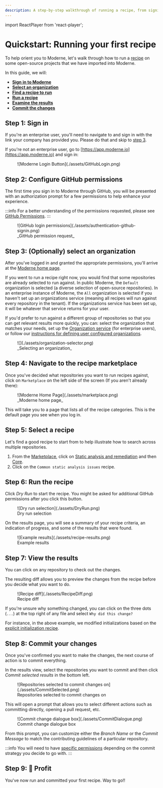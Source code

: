 ```yaml
---
description: A step-by-step walkthrough of running a recipe, from signing in to committing the changes.
---
```


import ReactPlayer from 'react-player';

# Quickstart: Running your first recipe

To help orient you to Moderne, let's walk through how to run a [recipe](https://docs.openrewrite.org/concepts-and-explanations/recipes) on some open-source projects that we have imported into Moderne.

In this guide, we will:

* [**Sign in to Moderne**](#step-1-sign-in)
* [**Select an organization**](#step-3-optionally-select-an-organization)
* [**Find a recipe to run**](#step-5-select-a-recipe)
* [**Run a recipe**](#step-6-run-the-recipe)
* [**Examine the results**](#step-7-view-the-results)
* [**Commit the changes**](#step-8-commit-your-changes)

<ReactPlayer className="reactPlayer" url='https://www.youtube.com/watch?v=cHRi6jRPMUI' controls="true" />

## Step 1: Sign in

If you're an enterprise user, you'll need to navigate to and sign in with the link your company has provided you. Please do that and skip to [step 3](#step-3-optionally-select-an-organization).

If you're not an enterprise user, go to [https://app.moderne.io](https://app.moderne.io) and sign in:

<figure>
  ![Moderne Login Button](./assets/GitHubLogin.png)
  <figcaption></figcaption>
</figure>

## Step 2: Configure GitHub permissions

The first time you sign in to Moderne through GitHub, you will be presented with an authorization prompt for a few permissions to help enhance your experience.

:::info
For a better understanding of the permissions requested, please see [GitHub Permissions](../../../administrator-documentation/moderne-platform/references/github-permissions.md#oauth-permission).
:::

<figure>
  ![GitHub login permissions](./assets/authentication-github-signin.png)
  <figcaption>_GitHub permission request_</figcaption>
</figure>

## Step 3: (Optionally) select an organization

After you've logged in and granted the appropriate permissions, you'll arrive at the [Moderne home page](https://app.moderne.io/).

If you went to run a recipe right now, you would find that some repositories are already selected to run against. In public Moderne, the `Default` organization is selected (a diverse selection of open-source repositories). In an enterprise instance of Moderne, the `All` organization is selected if you haven't set up an organizations service (meaning all recipes will run against every repository in the tenant). If the organizations service has been set up, it will be whatever that service returns for your user.

If you'd prefer to run against a different group of repositories so that you can get relevant results more quickly, you can: select the organization that matches your needs, set up the [Organization service](../../../administrator-documentation/moderne-platform/how-to-guides/organizations-service.md) (for enterprise users), or follow our [instructions for defining user configured organizations](../how-to-guides/managing-user-configured-organizations.md#how-to-create-a-user-configured-organization).

<figure>
  ![](./assets/organization-selector.png)
  <figcaption>_Selecting an organization_</figcaption>
</figure>

## Step 4: Navigate to the recipe marketplace

Once you've decided what repositories you want to run recipes against, click on `Marketplace` on the left side of the screen (If you aren't already there):

<figure>
  ![Moderne Home Page](./assets/marketplace.png)
  <figcaption>_Moderne home page_</figcaption>
</figure>

This will take you to a page that lists all of the recipe categories. This is the default page you see when you log in.

## Step 5: Select a recipe

Let's find a good recipe to start from to help illustrate how to search across multiple repositories.

1. From the [Marketplace](https://app.moderne.io/marketplace), click on [Static analysis and remediation](https://app.moderne.io/marketplace/org.openrewrite.staticanalysis) and then [Core](https://app.moderne.io/marketplace/org.openrewrite.staticanalysis.core).
2. Click on the `Common static analysis issues` recipe.

## Step 6: Run the recipe

Click _Dry Run_ to start the recipe. You might be asked for additional GitHub permissions after you click this button.

<figure>
  ![Dry run selection](./assets/DryRun.png)
  <figcaption>Dry run selection</figcaption>
</figure>

On the results page, you will see a summary of your recipe criteria, an indication of progress, and some of the results that were found.

<figure>
  ![Example results](./assets/recipe-results.png)
  <figcaption>Example results</figcaption>
</figure>

## Step 7: View the results

You can click on any repository to check out the changes. 

The resulting diff allows you to preview the changes from the recipe before you decide what you want to do.

<figure>
  ![Recipe diff](./assets/RecipeDiff.png)
  <figcaption>Recipe diff</figcaption>
</figure>

If you're unsure why something changed, you can click on the three dots (`...`) at the top right of any file and select `Why did this change?`

For instance, in the above example, we modified initializations based on the [explicit initialization recipe](https://app.moderne.io/recipes/org.openrewrite.staticanalysis.ExplicitInitialization).

## Step 8: Commit your changes

Once you've confirmed you want to make the changes, the next course of action is to commit everything.

In the results view, select the repositories you want to commit and then click _Commit selected results_ in the bottom left.

<figure>
  ![Repositories selected to commit changes on](./assets/CommitSelected.png)
  <figcaption>Repositories selected to commit changes on</figcaption>
</figure>

This will open a prompt that allows you to select different actions such as committing directly, opening a pull request, etc.

<figure>
  ![Commit change dialogue box](./assets/CommitDialogue.png)
  <figcaption>Commit change dialogue box</figcaption>
</figure>

From this prompt, you can customize either the _Branch Name_ or the _Commit Message_ to match the contributing guidelines of a particular repository.

:::info
You will need to have [specific permissions](../../../administrator-documentation/moderne-platform/references/github-permissions.md) depending on the commit strategy you decide to go with.
:::

## Step 9: 🎉 Profit

You've now run and committed your first recipe. Way to go!!

